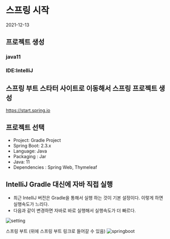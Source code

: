 # 스프링 시작
2021-12-13

## 프로젝트 생성
### java11
### IDE:IntelliJ

## 스프링 부트 스타터 사이트로 이동해서 스프링 프로젝트 생성
https://start.spring.io

## 프로젝트 선택
- Project: Gradle Project
- Spring Boot: 2.3.x
- Language: Java
- Packaging : Jar
- Java: 11
- Dependencies : Spring Web, Thymeleaf

## IntelliJ Gradle 대신에 자바 직접 실행
- 최근 IntelliJ 버전은 Gradle을 통해서 실행 하는 것이 기본 설정이다. 이렇게 하면 실행속도가 느리다. 
- 다음과 같이 변경하면 자바로 바로 실행해서 실행속도가 더 빠르다.

![setting](https://user-images.githubusercontent.com/33935620/145812896-6396e888-f6dd-4aa7-9df4-3f9bd479eebc.PNG)

스프링 부트 (위에 스프링 부트 링크로 들어갈 수 있음)
![springboot](https://user-images.githubusercontent.com/33935620/145813641-eed3f189-9656-4041-9bf8-9f7746cd426b.PNG)

